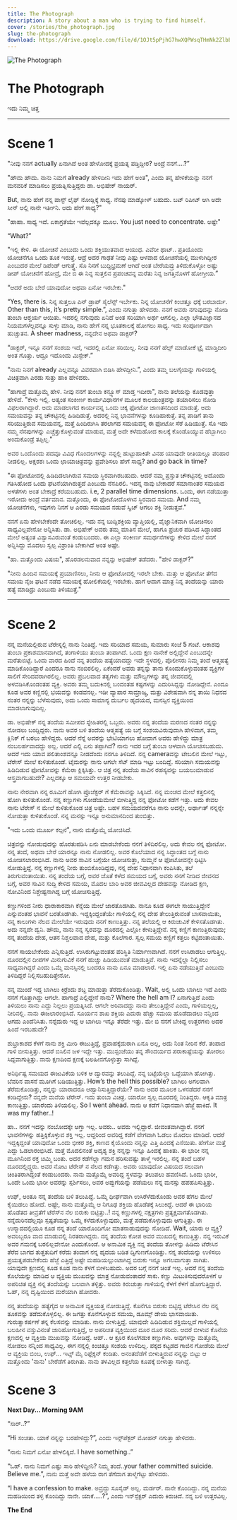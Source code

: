```yaml
---
title: The Photograph
description: A story about a man who is trying to find himself.
cover: /stories/the_photograph.jpg
slug: the-photograph
download: https://drive.google.com/file/d/1OJt5pPjhG7hwXQPWsqTHmNk2ZlbEj-sP/view?usp=drive_link
---
```


![The Photograph](/stories/the_photograph.jpg)

# The Photograph

ಇದು ನಿಮ್ಮ ಚಿತ್ತ

---

# Scene 1

"ನೀವು ನನಗೆ actually ಏನಾಗಿದೆ ಅಂತ ಹೇಳೋದಕ್ಕೆ ಪ್ರಯತ್ನ ಪಡ್ತಿದ್ದೀರ? ಅಂದ್ರೆ ನನಗೆ....?”

"ಹೌದು ಹೌದು. ನಾನು ನಿಮಗೆ already ಹೇಳಿದೀನಿ ಇದು ಹೇಗೆ ಅಂತ", ಎಂದು ತನ್ನ ಹೇಳಿಕೆಯನ್ನು ನನಗೆ ಮನವರಿಕೆ ಮಾಡಿಸಲು ಪ್ರಯತ್ನಿಸುತ್ತಿದ್ದರು ಡಾ. ಅಭಿಷೇಕ್ ನಾಯರ್.

But, ನಾನು ಹೇಗೆ ನನ್ನ ಪಾಸ್ಟ್ ಲೈಫ್ ನೋಡ್ಲಿಕ್ಕೆ ಸಾಧ್ಯ. ನೆನಪು ಮಾಡ್ಕೋಳ್ ಬಹುದು. ಬಟ್ ರಿಪೀಟ್ ಆಗಿ ಅದೇ ಸೀನ್ ಅಲ್ಲಿ ನಾನೇ ಇರ್ತೀನಿ. ಅದು ಹೇಗೆ ಸಾಧ್ಯ?"

"ಹಾಹಾ. ಸಾಧ್ಯ ಇದೆ. ಏಕಾಗ್ರತೆಯೇ ಇವೆಲ್ಲದಕ್ಕೂ ಮೂಲ. You just need to concentrate. ಅಷ್ಟೇ"

“What?”

"ಇಲ್ಲಿ ಕೇಳಿ. ಈ ಯೋಚನೆ ಎಂಬುದು ಒಂದು ಶಕ್ತಿಯುತವಾದ ಆಯುಧ. ಎವೆರೀ ಥಾಟ್.. ಪ್ರತಿಯೊಂದು ಯೋಚನೆಗೂ ಒಂದು ತೂಕ ಇರುತ್ತೆ. ಆದ್ರೆ ಅದರ ಗಾಢತೆ ನೀವು ಎಷ್ಟು ಆಳವಾದ ಯೋಚನೆಯಲ್ಲಿ ಮುಳುಗಿದ್ದೀರ ಎಂಬುದರ ಮೇಲೆ ಡಿಪೆಂಡ್ ಆಗುತ್ತ್ತೆ. ಸೊ ನಿನಗೆ ಬುದ್ದಿಭ್ರಮಣೆ ಆಗಿದೆ ಅಂತ ಬೇರೆಯವ್ರು ತಿಳಿದುಕೊಳ್ಳೋ ಅಷ್ಟು ಡೀಪ್ ಯೋಚನೆಗೆ ಹೋದ್ರೆ, ಮೇ ಬಿ ಈ ನಿನ್ನ ಸುತ್ತಲಿನ ಪ್ರಪಂಚವನ್ನ ಮರೆತು ನಿನ್ನ ಜಗತ್ತಿನೊಳಗೆ ಹೋಗ್ತೀಯ.”

“ಆದರೆ ಅದು ಬೇರೆ ಯಾವುದೋ ಅಥವಾ ಏನೋ ಇರಬೇಕು."

“Yes, there is. ನಿನ್ನ ಸುತ್ತಲೂ ಪಿನ್ ಡ್ರಾಪ್ ಸೈಲೆನ್ಸ್ ಇರ್ಬೇಕು. ನಿನ್ನ ಯೋಚನೆಗೆ ಕಿಂಚಿತ್ತೂ ಧಕ್ಕೆ ಬರಬಾರ್ದು. Other than this, it’s pretty simple.”, ಎಂದು ನಗುತ್ತಾ ಹೇಳಿದರು.
ನನಗೆ ಅವರು ನಗುವುದನ್ನು ನೋಡಿ ತುಂಬಾ ಆಶ್ಚರ್ಯ ಆಯಿತು. ಇದರಲ್ಲಿ ನಗುವುದು ಏನಿದೆ ಅಂತ ಸರಿಯಾಗಿ ಅರ್ಥ ಆಗಲಿಲ್ಲ. ಎಲ್ಲಾ ಭೌತವಿಜ್ಞಾನದ ನಿಯಮಗಳೆಲ್ಲವನ್ನೂ ಸುಳ್ಳು ಮಾಡಿ, ನಾನು ಹೇಗೆ ನನ್ನ ಭೂತಕಾಲಕ್ಕೆ ಹೋಗಲು ಸಾಧ್ಯ. ಇದು ಸಂಪೂರ್ಣವಾಗಿ ಹುಚ್ಚುತನ. A sheer madness, ನನ್ನದೇನ ಅಥವಾ ಡಾಕ್ಟರ್?

“ಡಾಕ್ಟರ್, ಇನ್ನೂ ನನಗೆ ಸಂಶಯ ಇದೆ, ಇದರಲ್ಲಿ ಏನೋ ಸರಿಯಿಲ್ಲ. ನೀವು ನನಗೆ ಹೆಲ್ಪ್ ಮಾಡೋಕೆ ಟ್ರೈ ಮಾಡ್ತಿದೀರಿ ಅಂತ ಗೊತ್ತು. ಆದ್ರೂ ಇದೊಂದು ಮಿಸ್ಟೇಕ್.”

“ನಾನು ನಿನಗೆ already ಎಲ್ಲವನ್ನೂ ವಿವರವಾಗಿ ಬಿಡಿಸಿ ಹೇಳಿದ್ದೀನಿ.”, ಎಂದು ತಮ್ಮ ಬಲಗೈಯನ್ನು ಗಾಳಿಯಲ್ಲಿ ವಿಚಿತ್ರವಾಗಿ ಎರಡು ಸುತ್ತು ಹಾಕಿ ಹೇಳಿದರು.

“ಹಾಗಾದ್ರೆ ಮತ್ತೊಮ್ಮೆ ಹೇಳಿ. ನೀವು ನನಗೆ ತುಂಬಾ ಕನ್ಫ್ಯೂಸ್ ಮಾಡ್ತ ಇದೀರಾ", ನಾನು ತಲೆಯನ್ನು ಕೊಡವುತ್ತಾ ಹೇಳಿದೆ.
"ಕೇಳು ಇಲ್ಲಿ. ಅತ್ಯಂತ ಸಂಕೀರ್ಣ ಕಾರ್ಯವಿಧಾನಗಳ ಮೂಲಕ ಕಾಲಯಂತ್ರವನ್ನು ತಯಾರಿಸಲು ನೋಡಿ ವಿಫಲರಾಗಿದ್ದಾರೆ. ಅದು ಮಾಡಲಾಗದ ಕಾರ್ಯವನ್ನ ಒಂದು ಚಿಕ್ಕ ಫೋಟೋ ಜಾಣತನದಿಂದ ಮಾಡುತ್ತೆ. ಅದು ಸಮಯವನ್ನು ತನ್ನ ಚೌಕಟ್ಟಿನಲ್ಲಿ ಹಿಡಿದಿಡುತ್ತೆ. ಅದರಲ್ಲಿ ನಿನ್ನ ಭಾವನೆಗಳನ್ನು ಕೂಡಿಹಾಕುತ್ತೆ. ತನ್ನ ಪಾಡಿಗೆ ತಾನು ಸರಿಯುತ್ತಿರುವ ಸಮಯವನ್ನ, ಮತ್ತೆ ಹಿಂದಿರುಗಿಸಿ ತರಲಾಗದ ಸಮಯವನ್ನ ಈ ಫೋಟೋ ಸೆರೆ ಹಿಡಿಯುತ್ತೆ. ಸೊ ಇದು ನಮ್ಮ ನೆನಪುಗಳನ್ನು ಎಚ್ಚೆತ್ತುಕೊಳ್ಳುವಂತೆ ಮಾಡುವ, ಮತ್ತೆ ಅದೇ ಕಳೆದುಹೋದ ಕಾಲಕ್ಕೆ ಕೊಂಡೊಯ್ಯುವ ಹೆಬ್ಬಾಗಿಲು ಅಂದುಕೊಂಡ್ರೆ ತಪ್ಪಿಲ್ಲ."

ಅವರ ಒಂದೊಂದು ಪದವೂ ವಿವಿಧ ಗೊಂದಲಗಳನ್ನು ನನ್ನಲ್ಲಿ ಹುಟ್ಟುಹಾಕಿತೇ ವಿನಹ ಯಾವುದೇ ರೀತಿಯಲ್ಲೂ ಪರಿಹಾರ ನೀಡಲಿಲ್ಲ. ಅಕ್ಷರಶಃ ಒಂದು ಛಾಯಾಚಿತ್ರವನ್ನು ಪ್ರವೇಶಿಸಲು ಹೇಗೆ ಸಾಧ್ಯ? and go back in time?

"ಈ ಫೋಟೋದಲ್ಲಿ ಹಿಡಿದಿಡಲಾಗಿರುವ ಸಮಯ ಸ್ಥಿರವಾಗಿರಬಹುದು. ಆದರೆ ನಮ್ಮ ಪ್ರಸ್ತುತ ಚೌಕಟ್ಟಿನಲ್ಲಿ ಅದೊಂದು ಗತಿಸಿಹೋದ ಒಂದು ಘಟನೆಯಾಗಿರುತ್ತದೆ ಎಂಬುದು ನೆನಪಿರಲಿ. ಇದನ್ನ ನಾವು ಬೇಕಾದರೆ ಸಮಾನಾಂತರ ಸಮಯದ ಅಳತೆಗಳು ಅಂತ ಬೇಕಾದ್ರೆ ಕರೆಯಬಹುದು. i.e, 2 parallel time dimensions. ಒಂದು, ಈಗ ನಡೆಯುತ್ತಾ ಇರೋದು ಅಂದ್ರೆ ವರ್ತಮಾನ. ಮತ್ತೊಂದು, ಈ ಫೋಟೋದೊಳಗಿನ ಸ್ಥಿರವಾದ ಸಮಯ. And ನಮ್ಮ ಯೋಚನೆಗಳು, ಇವುಗಳು ನಿನಗೆ ಆ ಎರಡು ಸಮಯದ ನಡುವೆ ಸ್ವಿಚ್ ಆಗಲು ಶಕ್ತಿ ನೀಡುತ್ತವೆ."

ನನಗೆ ಏನು ಹೇಳಬೇಕೆಂದೇ ತೋಚಲಿಲ್ಲ. ಇದು ನನ್ನ ಬುದ್ದಿಶಕ್ತಿಯ ವ್ಯಾಪ್ತಿಯಲ್ಲಿ, ವೈಜ್ಞಾನಿಕವಾಗಿ ಯೋಚಿಸಲು ಸಾಧ್ಯವಿಲ್ಲವೇನೋ ಅನ್ನಿಸಿತು. ಡಾ. ಅಭಿಷೇಕ್ ಅವರು ತಮ್ಮ ಮಾತಿನ ಮೇಲೆ, ಹಾಗೂ ಪ್ರಚುರ ಪಡಿಸಿದ ಸಿದ್ಧಾಂತದ ಮೇಲೆ ಅತ್ಯಂತ ವಿಶ್ವಾಸವಿರುವಂತೆ ಕಂಡುಬಂದರು. ಈ ಎಲ್ಲಾ ಸಂಕೀರ್ಣ ಸಮರ್ಥನೆಗಳನ್ನು ಕೇಳಿದ ಮೇಲೆ ನನಗೆ ಅನ್ನಿಸಿದ್ದು ಮೊದಲು ಸ್ವಲ್ಪ ವಿಶ್ರಾಂತಿ ಬೇಕಾಗಿದೆ ಅಂತ ಅಷ್ಟೇ.

"ಹಾ. ಮತ್ತೊಂದು ವಿಷಯ", ಹೊರಡಲನುವಾದ ನನ್ನನ್ನು ಅಭಿಷೇಕ್ ತಡೆದರು.
"ಹೇಳಿ ಡಾಕ್ಟರ್?"

"ನೀನು ಹಿಂದಿನ ಸಮಯಕ್ಕೆ ಪ್ರಯಾಣಿಸಲು, ನೀನು ಆ ಫೋಟೋದಲ್ಲಿ ಇರಲೇ ಬೇಕು. ಮತ್ತು ಆ ಫೋಟೋ ತೆಗೆದ ಸಮಯ ನೈಜ ಘಟನೆ ನಡೆದ ಸಮಯಕ್ಕೆ ಹೋಲಿಕೆಯಲ್ಲಿ ಇರಬೇಕು. ಹಾಗೆ ಆದಾಗ ಮಾತ್ರ ನಿನ್ನ ತಂದೆಯನ್ನು ಯಾರು ಹತ್ಯೆ ಮಾಡಿದ್ರು ಎಂಬುದು ತಿಳಿಯುತ್ತೆ."

---

# Scene 2

​ನನ್ನ ಮನೆಯಲ್ಲಿರುವ ಟೆರೇಸ್ನಲ್ಲಿ ನಾನು ನಿಂತಿದ್ದೆ. ಇದು ಸರಿಯಾದ ಸಮಯ, ಸುಮಾರು ಸಂಜೆ 5 ಗಂಟೆ. ಆಕಾಶವು ತುಂಬಾ ಪ್ರಕಾಶಮಾನವಾಗಿದೆ, ತಂಗಾಳಿಯು ತುಂಬಾ ತಂಪಾಗಿದೆ. ಒಂದು ಕ್ಷಣ ನಾನೇಕೆ ಅಲ್ಲಿದ್ದೇನೆ ಎಂಬುದನ್ನೇ ಮರೆತುಬಿಟ್ಟೆ. ಒಂದು ವಾರದ ಹಿಂದೆ ನನ್ನ ತಂದೆಯ ಹತ್ಯೆಯಾದದ್ದು ಇದೇ ಸ್ಥಳದಲ್ಲಿ. ಪೊಲೀಸರು ನಿಮ್ಮ ತಂದೆ ಆತ್ಮಹತ್ಯೆ ಮಾಡಿಕೊಂಡಿದ್ದಾರೆ ಎಂದರೂ ನಾನು ನಂಬಿರಲಿಲ್ಲ. ಏಕೆಂದರೆ ಅವರು ತನ್ನನ್ನು ತಾನು ಕೊಂದುಕೊಳ್ಳುವಂತಹ ವ್ಯಕ್ತಿಗಳ ಸಾಲಿಗೆ ಸೇರಿದವರಾಗಿರಲಿಲ್ಲ. ಅವರು ಪ್ರಬಲವಾದ ತತ್ವಗಳು ಮತ್ತು ಮೌಲ್ಯಗಳನ್ನು ತನ್ನ ಜೀವನದಲ್ಲಿ ಅಳವಡಿಸಿಕೊಂಡಂತಹ ವ್ಯಕ್ತಿ. ಅವರು ತಮ್ಮ ಬದುಕಿನಲ್ಲಿ ಬಂದಂತಹ ಕಷ್ಟಗಳನ್ನು ಎದುರಿಸಿದ್ದನ್ನು ನೋಡಿದ್ದೇನೆ. ಎಂದೂ ಕೂಡ ಅವರ ಕಣ್ಣಿನಲ್ಲಿ ಭಯವನ್ನು ಕಂಡವನಲ್ಲ. ಇಡೀ ವ್ಯಾಪಾರ ಸಾಮ್ರಾಜ್ಯ, ಮತ್ತು ವಿಶೇಷವಾಗಿ ನನ್ನ ತಾಯಿ ನಿಧನದ ನಂತರ ನನ್ನನ್ನು ಬೆಳೆಸುವುದು, ಅದು ಒಂದು ಸಾಮಾನ್ಯ ದುರ್ಬಲ ಹೃದಯದ, ಮನಸ್ಸಿನ ವ್ಯಕ್ತಿಯಿಂದ ಮಾಡಲಾಗುವುದಿಲ್ಲ.

ಡಾ. ಅಭಿಷೇಕ್ ನನ್ನ ತಂದೆಯ ಸಮೀಪದ ಸ್ನೇಹಿತರಲ್ಲಿ ಒಬ್ಬರು. ಅವರು ನನ್ನ ತಂದೆಯ ಮರಣದ ನಂತರ ನನ್ನನ್ನು ನೋಡಲು ಬಂದ್ದಿದ್ದರು. ನಾನು ಅವರ ಬಳಿ ತಂದೆಯ ಆತ್ಮಹತ್ಯೆ ಯ ಬಗ್ಗೆ ಸಂಶಯವಿರುವುದಾಗಿ ಹೇಳಿದಾಗ, ತಮ್ಮ ಕ್ಲಿನಿಕ್ ಗೆ ಬರಲು ಹೇಳಿದ್ದರು. ಆದರೆ ನೆನ್ನೆ ಅವರನ್ನು ಭೇಟಿಯಾಗಲು ಹೋದಾಗ ಅವರು ಹೇಳಿದ್ದು ಮಾತ್ರ ನಂಬಲರ್ಹವಾದದ್ದು ಅಲ್ಲ. ಆದರೆ ಎಲ್ಲಿ ಏನು ತಪ್ಪಾಗಿದೆ? ನಾನು ಇದರ ಬಗ್ಗೆ ತುಂಬಾ ಆಳವಾಗಿ ಯೋಚಿಸಬಹುದು. ಆದರೆ ಇದು ಯಾವ ಪಲಿತಾಂಶವನ್ನೂ ನೀಡದೆಂದು ನನಗೂ ತಿಳಿದಿದೆ.
ನನ್ನ cameraವನ್ನು ಟೇಬಲಿನ ಮೇಲೆ ಇಟ್ಟು, ಟೆರೇಸ್ ಮೇಲೆ ಕುಳಿತುಕೊಂಡೆ. ಟೈಮರನ್ನು ನಾನು ಆಗಲೇ ಸೆಟ್ ಮಾಡಿ ಇಟ್ಟು ಬಂದಿದ್ದೆ. ಸರಿಯಾಗಿ ಸಮಯವನ್ನು ಹಿಡಿದಿಡುವ ಫೋಟೋವನ್ನು ಕೆಮೆರಾ ಕ್ಲಿಕ್ಕಿಸಿತ್ತು. ಆ ಚಿತ್ರ ನನ್ನ ತಂದೆಯ ಸಾವಿನ ರಹಸ್ಯವನ್ನು ಬಯಲುಮಾಡುವ ಆಸ್ತ್ರವಾಗಬಹುದೇ? ಎಲ್ಲದಕ್ಕೂ ಆ ಸಮಯವೇ ಉತ್ತರ ನೀಡಬೇಕು.

ನಾನು ನೇರವಾಗಿ ನನ್ನ ರೂಮಿಗೆ ಹೋಗಿ ಪ್ರೊಜೆಕ್ಟರ್ ಗೆ ಕೆಮೆರಾವನ್ನು ಸಿಕ್ಕಿಸಿದೆ. ನನ್ನ ಮಂಚದ ಮೇಲೆ ಕತ್ತಲಿನಲ್ಲಿ ಹೋಗಿ ಕುಳಿತುಕೊಂಡೆ. ನನ್ನ ಕಣ್ಣುಗಳು ಗೋಡೆಯಮೇಲೆ ಬೀಳುತ್ತ್ಟಿದ್ದ ನನ್ನ ಫೋಟೋ ಕಡೆಗೆ ಇತ್ತು. ಅದು ಕೇವಲ ನಾನು ಟೆರೇಸ್ ನ ಮೇಲೆ ಕುಳಿತುಕೊಂಡ ಚಿತ್ರ ಅಷ್ಟೇ. ಬಹಳ ಸಮಯದವರೆಗೂ ನಾನು ಅದನ್ನೇ, ಅರ್ಥಾಃತ್ ನನ್ನನ್ನೇ ನೋಡುತ್ತಾ ಕುಳಿತುಕೊಂಡೆ. ನನ್ನ ಮನಸ್ಸು ಇನ್ನೂ ಅನುಮಾನದಿಂದ ತುಂಬಿತ್ತು.

"ಇದು ಒಂದು ಮೂರ್ಖ ಕಲ್ಪನೆ", ನಾನು ಮತ್ತೊಮ್ಮೆ ಯೋಚಿಸಿದೆ.

ಚಿತ್ರವನ್ನು ನೋಡುವುದನ್ನು ಹೊರತುಪಡಿಸಿ ಏನು ಮಾಡಬೇಕೆಂದು ನನಗೆ ತಿಳಿದಿರಲಿಲ್ಲ. ಅದು ಕೇವಲ ನನ್ನ ಫೋಟೋ. ನನ್ನ ತಂದೆ, ಅಥವಾ ಬೇರೆ ಯಾರನ್ನೂ ನಾನು ನೋಡಲಿಲ್ಲ. ಅವರ ಕೊಲೆಯಾದ ನನ್ನ ಸಿದ್ಧಾಂತದ ಬಗ್ಗೆ ನಾನು ಯೋಚಿಸಲಾರಂಭಿಸಿದೆ. ನಾನು ಅವರ ಸಾವಿನ ಬಗ್ಗೆಯೇ ಯೋಚಿಸುತ್ತಾ, ಸುಮ್ಮನೆ ಆ ಫೋಟೋವನ್ನೇ ಧಿಟ್ಟಿಸಿ ನೋಡುತ್ತಿದ್ದೆ. ನನ್ನ ಕಣ್ಣುಗಳಲ್ಲಿ ನೀರು ತುಂಬಿಕೊಂಡಿದ್ದವು, ನನ್ನ ದೇಹ ನಿಧಾನವಾಗಿ ಕಂಪಿಸಿತು, ತಲೆ ತಿರುಗುವಂತಾಯಿತು. ನನ್ನ ತಂದೆಯ ಬಗ್ಗೆ, ಅವರ ಜೊತೆ ಕಳೆದ ಸಮಯದ ಬಗ್ಗೆ, ಅವರು ನನಗೆ ನೀಡಿದ ಜೀವನದ ಬಗ್ಗೆ, ಅವರ ಸಾವಿನ ಸುದ್ದಿ ಕೇಳಿದ ಸಮಯ, ಮೊದಲ ಬಾರಿ ಅವರ ಜೀವವಿಲ್ಲದ ದೇಹವನ್ನು ನೋಡಿದ ಕ್ಷಣ, ನೋವಿನಿಂದ ನಿಶ್ಚೇಷ್ಟನಾಗಿದ್ದ ಬಗ್ಗೆ ಯೋಚಿಸುತ್ತಿದ್ದೆ.

ಕಣ್ಣುಗಳಿಂದ ನೀರು ಧಾರಾಕಾರವಾಗಿ ಕೆನ್ನೆಯ ಮೇಲೆ ಜಾರತೊಡಗಿತು. ನಾನೂ ಕೂಡ ಈಗಲೇ ಸಾಯುತ್ತಿದ್ದೇನೆ ಎನ್ನುವಂತಹ ಭಾವನೆ ಬರತೊಡಗಿತು. ಇದ್ದಕ್ಕಿಂದ್ದಂತೆಯೇ ಗಾಳಿಯಲ್ಲಿ ನನ್ನ ದೇಹ ತೇಲುತ್ತಿರುವಂತೆ ಬಾಸವಾಯಿತು, ನನ್ನ ಕಾಲುಗಳು ನೆಲದ ಮೇಲೆಯೇ ಇರುವುದು ನನಗೆ ಕಾಣುತ್ತಿತ್ತು. ನನ್ನ ತಲೆಯಲ್ಲಿ ಆ ಕಿರುಚುವಿಕೆ ಕೇಳಿಸತೊಡಗಿತು. ಅದು ನನ್ನದೇ ದ್ವನಿ. ಹೌದು, ನಾನು ನನ್ನ ಸ್ವರವನ್ನು ದೂರದಲ್ಲಿ ಎಲ್ಲೋ ಕೇಳುತ್ತಿದ್ದೇನೆ. ನನ್ನ ಕಣ್ಣಿಗೆ ಕಾಣುತ್ತಿರುವುದು; ನನ್ನ ತಂದೆಯ ದೇಹ, ಆತನ ನಿಶ್ಚಲವಾದ ದೇಹ, ಮತ್ತು ಕೊಲೆಗಾರ. ಸ್ವಲ್ಪ ಸಮಯ ಕಣ್ಣಿಗೆ ಕತ್ತಲು ಕಟ್ಟಿದಂತಾಯಿತು.


ನನಗೆ ಸಾಯಬೇಕೆಂದು ಎನ್ನಿಸುತ್ತಿದೆ. ಉಸಿರುಗಟ್ಟುವಂತಹ ಪರಿಸ್ಥಿತಿ ನಿರ್ಮಾಣವಾಗಿದೆ. ನನಗೆ ಉಸಿರಾಡಲು ಆಗುತ್ತಿಲ್ಲ. ದೂರದಲ್ಲಿನ ದೀಪಗಳ ಮಿನುಗುವಿಕೆ ನನಗೆ ಹುಚ್ಚು ಹಿಡಿಯುವಂತೆ ಮಾಡುತ್ತಿವೆ. ನಾನು ಇದನ್ನೆಲ್ಲಾ ನಿಲ್ಲಿಸಲು ಸಾಧ್ಯವಾಗಿದ್ದರೆ ಎಂದು ಒಮ್ಮೆ ಮನಸ್ಸಿನಲ್ಲಿ ಬಂದರೂ ನಾನು ಏನೂ ಮಾಡಲಾರೆ. ಇಲ್ಲಿ ಏನು ನಡೆಯುತ್ತಿದೆ ಎಂಬುದು ತಿಳಿದಿದ್ದರೆ ನಿಲ್ಲಿಸಬಹುದಿತ್ತೇನೋ.

ನನ್ನ ಮುಂದೆ ಇದ್ದ ಬಾಗಿಲು ಕಿರ್ರೆಂದು ಶಬ್ದ ಮಾಡುತ್ತಾ ತೆರೆದುಕೊಂಡಿತ್ತು. Wait, ಅಲ್ಲಿ ಒಂದು ಬಾಗಿಲು ಇದೆ ಎಂದು ನನಗೆ ಗೊತ್ತಾಗಿದ್ದು ಆಗಲೇ. ಹಾಗಾದ್ರೆ ಎಲ್ಲಿದ್ದೇನೆ ನಾನು? Where the hell am I? ಏನಾಗುತ್ತಿದೆ ಎಂದು ತಿಳಿಯಲು ನಾನು ಎದ್ದು ನಿಲ್ಲಲು ಪ್ರಯತ್ನಿಸಿದೆ. ಆಗಲೇ ಅರಿವಾದದ್ದು ನಾನು ತೇಲುತ್ತಿದ್ದೇನೆ ಎಂದು, ಗಾಳಿಯಲ್ಲಲ್ಲ, ನೀರಿನಲ್ಲಿ. ನಾನು ಈಜಲಾರಂಭಿಸಿದೆ. ಸೂರ್ಯನ ಶಾಖ ಶಕ್ತಿಯ ಎದುರು ಹೆಚ್ಚು ಸಮಯ ಹೊಡೆದಾಡಲು ನನ್ನಿಂದ ಆಗದು ಎಂದೆನಿಸಿತು. ನನ್ನೆದುರು ಇದ್ದ ಆ ಬಾಗಿಲು ಇನ್ನೂ ತೆರೆದೇ ಇತ್ತು. ಮೇ ಬಿ ನನಗೆ ಬೇಕಿದ್ದ ಉತ್ತರಗಳು ಅದರ ಹಿಂದೆ ಇರಬಹುದೇ?

ಶುಭ್ರಾಕಾಶದ ಕೆಳಗೆ ನಾನು ಶಕ್ತಿ ಮೀರಿ ಈಜುತ್ತಿದ್ದೆ, ಪ್ರವಾಹಕ್ಕೆದುರಾಗಿ ಏನೂ ಅಲ್ಲ, ಅದು ನಿಂತ ನೀರಿನ ಕೆರೆ. ತಂಪಾದ ಗಾಳಿ ಬೀಸುತ್ತಿತ್ತು. ಆದರೆ ಬಿಸಿಲಿನ ಜಳ ಇದ್ದೇ ಇತ್ತು. ಮುಸ್ಸಂಜೆಯು ತನ್ನ ಸೌಂದರ್ಯದ ಪರಾಕಾಷ್ಟೆಯನ್ನು ತೋರಲು ಸಿದ್ದವಾಗುತ್ತಿತ್ತು. ನಾನು ಕ್ಷಣದಿಂದ ಕ್ಷಣಕ್ಕೆ ಬಲಹೀನಗೊಳ್ಳುತ್ತಾ ಸಾಗಿದ್ದೆ.

ಅನಿರ್ಧಿಷ್ಟ ಸಮಯದ ಈಜುವಿಕೆಯ ಬಳಿಕ ಆ ದ್ವಾರವನ್ನು ತಲುಪಿದ್ದೆ. ನನ್ನ ಬಟ್ಟೆಯೆಲ್ಲಾ ಒದ್ದೆಯಾಗಿ ಹೋಗಿತ್ತು. ಬೆವರಿನ ವಾಸನೆ ಮೂಗಿಗೆ ಬಡಿಯುತ್ತಿತ್ತು. How’s the hell this possible? ಬಾಗಿಲು ಅಗಲವಾಗಿ ತೆರೆದುಕೊಂಡಿತ್ತು, ನನ್ನನ್ನು ಯಾರಾದರೂ ಆಹ್ವಾನಿಸುತ್ತಿದ್ದಾರೆಯೇ? ನಾನು ಅದರ ಮೂಲಕ ಒಳನಡೆದರೆ ನನಗೆ ಕಂಡಿದ್ದೇನು? ನನ್ನದೇ ಮನೆಯ ಟೆರೇಸ್. ಇದು ತುಂಬಾ ವಿಚಿತ್ರ. ಯಾರೋ ಸ್ವಲ್ಪ ದೂರದಲ್ಲಿ ನಿಂತಿದ್ದರು. ಆಕೃತಿ ಮಾತ್ರ ಕಾಣುತ್ತಿತ್ತು. ಯಾರೆಂದು ತಿಳಿಯಲಿಲ್ಲ. So I went ahead. ನಾನು ಆ ಕಡೆಗೆ ನಿಧಾನವಾಗಿ ಹೆಜ್ಜೆ ಹಾಕಿದೆ. It was my father..!

ಹಾ.. ನನಗೆ ಇದನ್ನು ನಂಬೋದಕ್ಕೇ ಆಗ್ತಾ ಇಲ್ಲ. ಅವರು.. ಅವರು ಇಲ್ಲಿದ್ದಾರೆ. ಜೀವಂತವಾಗಿದ್ದಾರೆ. ನನಗೆ ಭಾವನೆಗಳನ್ನು ಹತ್ತಿಕ್ಕಿಕೊಳ್ಳುವ ಶಕ್ತಿ ಇಲ್ಲ. ಆದ್ದರಿಂದ ಅವರಿದ್ದ ಕಡೆಗೆ ವೇಗವಾಗಿ ಓಡಲು ಮೊದಲು ಮಾಡಿದೆ. ಆದರೆ ಇದ್ದಕ್ಕಿದ್ದಂತೆ ಯಾವುದೋ ಒಂದು ಭೀಕರ ಶಕ್ತಿ, ಕಾಣದ ಕೈಯೊಂದು ನನ್ನನ್ನು ಎತ್ತಿ ಹಿಂದಕ್ಕೆ ಎಸೆಯಿತು. ಹೇಗೋ ಮತ್ತೆ ಎದ್ದು ಓಡಲಾರಂಭಿಸಿದೆ. ಮತ್ತೆ ಮೊದಲಿನಂತೆ ಅದೃಶ್ಯ ಶಕ್ತಿ ನನ್ನನ್ನು ಇನ್ನೂ ಹಿಂದಕ್ಕೆ ಹಾಕಿತು. ಈ ಭಾರೀ ನನ್ನ ಮೂಗಿನಿಂದ ರಕ್ತ ಚಿಮ್ಮಿ ಬಂತು. ಅದರ ಕಡೆಗೆಲ್ಲಾ ಗಮನ ಹರಿಸುವಷ್ಟು ತಾಳ್ಮೆ ಇರಲಿಲ್ಲ. ನನ್ನ ತಂದೆ ಬಹಳ ದೂರದಲ್ಲಿದ್ಡ್ಡರು. ಅವರ ನೋಟ ಟೆರೇಸ್ ನ ನೆಲದ ಕಡೆಗಿತ್ತು. ಅವರು ಯಾವುದೋ ವಿಷಯದ ಸಲುವಾಗಿ ಚಿಂತಿತರಾಗಿದ್ದಂತೆ ಕಂಡುಬಂದರು. ನಾನು ಮತ್ತೊಮ್ಮೆ ಅವರಿದ್ದ ಸ್ಥಳವನ್ನು ತಲುಪಲು ಹವಣಿಸಿದೆ. ಒಂದು ಭಾರೀ, ಒಂದೇ ಒಂದು ಭಾರೀ ಅವರನ್ನು ಸ್ಪರ್ಶಿಸಲು, ಅವರ ಅಪ್ಪುಗೆಯನ್ನು ಪಡೆಯಲು ನನ್ನ ಮನಸ್ಸು ಹಪಹಪಿಸುತ್ತಿತ್ತು. 

ಉಫ್, ಅಂತೂ ನನ್ನ ತಂದೆಯ ಬಳಿ ತಲುಪಿದ್ದೆ. ಒಮ್ಮೆ ಧೀರ್ಘವಾಗಿ ಉಸಿರೆಳೆದುಕೊಂಡು ಅವರ ಹೆಗಲ ಮೇಲೆ ಕೈಯಿಡಲು ಹೋದೆ. ಅಷ್ಟೇ, ನಾನು ಮತ್ತೊಮ್ಮೆ ಆ ನಿಗೂಢ ಶಕ್ತಿಯ ಹೊಡೆತಕ್ಕೆ ಸಿಲುಕಿದ್ದೆ. ಆದರೆ ಈ ಭಾರಿಯ ಹೊಡೆತದ ತೀವ್ರತೆಗೆ ಟೆರೆಸ್‌ನ ನೆಲ ಬಿರುಕು ಬಿಟ್ಟಿತ್ತು..! ನನ್ನ ಕಣ್ಣುಗಳಲ್ಲಿ ನಕ್ಷತ್ರಗಳು ಪ್ರತ್ಯಕ್ಷವಾಗತೊಡಗಿತು. ನನ್ನೆದುರಿನದೆಲ್ಲವೂ ಸ್ಪಷ್ಟತೆಯನ್ನು ಒಮ್ಮೆ ಕಳೆದುಕೊಳ್ಳುವುದು, ಮತ್ತೆ ಪಡೆದುಕೊಳ್ಳುವುದು ಆಗುತ್ತಿತ್ತು. ಈ ಉನ್ಮಾದದಲ್ಲಿಯೂ ಕೂಡ ನನ್ನ ತಂದೆ ಯಾರೊಂದಿಗೋ ಮಾತನಾಡುವುದನ್ನು ನೋಡಿದೆ. Wait, ಯಾರು ಆ ವ್ಯಕ್ತಿ? ಅವರಿಬ್ಬರೂ ವಾದ ಮಾಡುವಲ್ಲಿ ನಿರತರಾಗಿದ್ದರು. ನನ್ನ ತಂದೆಯ ಕೋಪ ಅವರ ಮುಖದಲ್ಲಿ ಕಾಣುತ್ತಿತ್ತು. ನನ್ನ ಇರುವಿಕೆ ಅವರ ಗಮನಕ್ಕೆ ಬರಲಿಲ್ಲವೇನೋ ಎಂದುಕೊಂಡೆ. ಆ ಅನಾಮಿಕ ವ್ಯಕ್ತಿ ನನ್ನ ತಂದೆಯ ತೋಳನ್ನು ಹಿಡಿದು ಟೆರೇಸಿನ ತೆರೆದ ಬಾಗದ ತುತ್ತತುದಿಗೆ ಕರೆದು ತಂದಾಗ ನನ್ನ ಹೃದಯ ಬಡಿತ ದ್ವಿಗುಣಗೊಂಡಿತ್ತು. ನನ್ನ ತಂದೆಯನ್ನು ಉಳಿಸಲು ಪ್ರಯತ್ನಪಡಬೇಕೆಂದು ಹೆಜ್ಜೆ ಎತ್ತಿದ್ದೆ ಅಷ್ಟೇ ಮಹಡಿಯಲ್ಲುಂಟಾಗಿದ್ದ ಬಿರುಕು ಇನ್ನೂ ಅಗಲವಾಗುತ್ತಾ ಸಾಗಿತು. ಯಾವುದೇ ಕ್ಷಣದಲ್ಲಿ ಕೂಡ ಕೂಡ ನಾನು ಕೆಳಗೆ ಬೀಳಬಹುದು. ಅದರ ಬಗ್ಗೆ ನನಗೆ ಚಿಂತೆ ಇಲ್ಲ. ಆದರೆ ನನ್ನ ತಂದೆಯ ಕೊಲೆಯನ್ನು ಮಾಡಿದ ಆ ವ್ಯಕ್ತಿಯ ಮುಖವನ್ನು ಮಾತ್ರ ನೋಡುವಂತಾದರೆ ಸಾಕು. ಕಣ್ಣು ಮಿಟುಕಿಸುವುದರೊಳಗೆ ಆ ಅಪರಿಚಿತ ವ್ಯಕ್ತಿ ನನ್ನ ತಂದೆಯನ್ನು ಬಲವಾಗಿ ತಳ್ಳಿತ್ತು. ಅವರು ಕಿರುಚುತ್ತಾ ಗಾಳಿಯಲ್ಲಿ ಕೆಳಗೆ ಕೆಳಗೆ ಹೋಗುತ್ತಿದ್ದಾರೆ. ಓಹ್, ನನ್ನ ದೃಷ್ಟಿಯಿಂದ ಮರೆಯಾಗಿ ಹೋದರು.

ನನ್ನ ತಂದೆಯನ್ನು ಹತ್ಯೆಗೈದ ಆ ಅನಾಮಿಕ ವ್ಯಕ್ತಿಯತ್ತ ನೋಡುತ್ತಿದ್ದೆ. ಕೊನೆಗೂ ಬಿರುಕು ಬಿಟ್ಟಿದ್ದ ಟೆರೇಸಿನ ನೆಲ ನನ್ನ ತೂಕವನ್ನು ತಡೆದುಕೊಳ್ಳಲಿಲ್ಲ. ಈ ಜಗತ್ತು ಕೊನೆಗೊಳ್ಳುವ ಸಮಯ, ಡೂಮ್ಸ್ ಡೇಯ ಭಾಸವಾಯಿತು. ಗುರುತ್ವಾಕರ್ಷಣೆ ತನ್ನ ಕೆಲಸವನ್ನು ಮಾಡಿತು. ನಾನು ಬೀಳುತ್ತಿದ್ದೆ. ಯಾವುದೇ ಹಿಡಿದಿಡುವ ಶಕ್ತಿಯಿಲ್ಲದೆ ಗಾಳಿಯಲ್ಲಿ ಬಲಹೀನ ವಸ್ತುವಿನಂತೆ ಜಾರಿಹೋಗುತ್ತಿದ್ದೆ, ಆ ಅಪರಿಚಿತ ವ್ಯಕ್ತಿಯಿಂದ ದೂರ ದೂರ ಸರಿದು. ಆದರೆ ಬೀಳುವ ಕೊನೆಯ ಕ್ಷಣದಲ್ಲಿ ಆ ವ್ಯಕ್ತಿಯ ಮುಖವನ್ನು ನೋಡಿದ್ದೆ. ಆಹ್.. ಆ ಕ್ರೂರ ಕೊಲೆಗಡುಕ ಕಣ್ಣುಗಳು. ಅವುಗಳನ್ನು ಮತ್ತೊಮ್ಮೆ ನೋಡಲು ನನ್ನಿಂದ ಸಾಧ್ಯವಿಲ್ಲ. ಈಗ ನನ್ನಲ್ಲಿ ಕಿಂಚಿತ್ತೂ ಸಂಶಯ ಉಳಿದಿಲ್ಲ. ಪಕ್ಕದ ಕಟ್ಟಡದ ಗಾಜಿನ ಗೋಡೆಯ ಮೇಲೆ ಆ ವ್ಯಕ್ತಿಯ ಬಿಂಬ, ಉಫ್... ಇಟ್ಸ್ ಮೈ ರಿಫ್ಲೆಕ್ಶನ್ ಕಂಡಿತು. ಅನಂತದೆಡೆಗೆ ಬೀಳುತ್ತ್ತಿರುವ ನನ್ನನ್ನು ಬಿಟ್ಟು ಆ ಮತ್ತೊಂದು 'ನಾನು' ಬೇರೆಡೆಗೆ ತಿರುಗಿತು. ನಾನು ತಳವಿಲ್ಲದ ಕತ್ತಲೆಯ ಕೂಪಕ್ಕೆ ಬೀಳುತ್ತಾ ಸಾಗಿದ್ದೆ.


# Scene 3

**Next Day... Morning 9AM**

“ಸಾರ್..?”

“Hi ಸಂಚಿತಾ. ಯಾಕೆ ನನ್ನನ್ನು ಬರಹೇಳಿದ್ದು?”, ಎಂದು ಇನ್ಸ್‌ಪೆಕ್ಟರ್ ಮೋಹನ್ ನಗುತ್ತಾ ಹೇಳಿದರು.

“ನಾನು ನಿಮಗೆ ಏನೋ ಹೇಳಲಿಕ್ಕಿದೆ. I have something..”

“ಓಹ್. ನಾನು ನಿಮಗೆ ಎಷ್ಟು ಸಾರಿ ಹೇಳಿದ್ದೀನಿ? ನಿಮ್ಮ ತಂದೆ..your father committed suicide. Believe me.”, ನಾನು ಮತ್ತೆ ಅದೇ ಹಳೆಯ ರಾಗ ತೆಗೆದಾಗ ತಾಳ್ಮೆಗೆಟ್ಟು ಹೇಳಿದರು.

“I have a confession to make. ಅವ್ರದ್ದು ಸೂಸೈಡ್ ಅಲ್ಲ. ಮರ್ಡರ್. ನಾನೇ ಕೊಂದಿದ್ದು. ನನ್ನ ಮನೆಯ ಮಹಡಿಯಿಂದ ತಳ್ಳಿ ಕೊಂದಿದ್ದು ನಾನೇ. ಯಾಕೆ.....?”, ಎಂದು ಇನ್‌ಸ್ಪೆಕ್ಟರ್ ಎದುರು ಕಿರುಚಿದೆ. ನನ್ನ ಬಳಿ ಉತ್ತರವಿಲ್ಲ.

**The End**